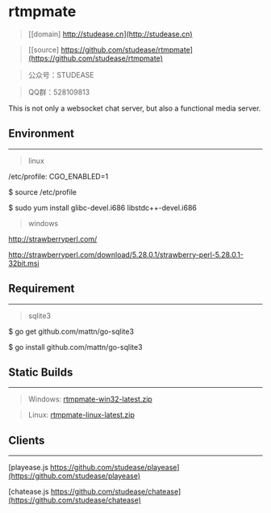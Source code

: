 ﻿# rtmpmate

> [[domain] http://studease.cn](http://studease.cn)

> [[source] https://github.com/studease/rtmpmate](https://github.com/studease/rtmpmate)

> 公众号：STUDEASE

> QQ群：528109813

This is not only a websocket chat server, but also a functional media server.


## Environment
--------------

> linux

/etc/profile: CGO_ENABLED=1

$ source /etc/profile

$ sudo yum install glibc-devel.i686 libstdc++-devel.i686

> windows

http://strawberryperl.com/

http://strawberryperl.com/download/5.28.0.1/strawberry-perl-5.28.0.1-32bit.msi


## Requirement
--------------

> sqlite3

$ go get github.com/mattn/go-sqlite3

$ go install github.com/mattn/go-sqlite3


## Static Builds
----------------

> Windows: [rtmpmate-win32-latest.zip](http://studease.cn/static/rtmpmate-win32-latest.zip)

> Linux: [rtmpmate-linux-latest.zip](http://studease.cn/static/rtmpmate-linux-latest.zip)


## Clients
----------

[playease.js https://github.com/studease/playease](https://github.com/studease/playease)

[chatease.js https://github.com/studease/chatease](https://github.com/studease/chatease)
